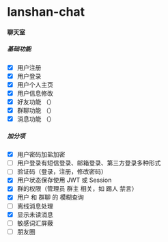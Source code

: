 # lanshan-chat

#### 聊天室

#####    基础功能

- [x] 用户注册
- [x] 用户登录
- [x] 用户个人主页
- [x] 用户信息修改
- [x] 好友功能 （）
- [x] 群聊功能 （）
- [x] 消息功能 （）

##### 加分项

- [x] 用户密码加盐加密
- [ ] 用户登录有短信登录、邮箱登录、第三方登录多种形式
- [ ] 验证码（登录，注册，修改密码）
- [x] 用户状态保存使用 JWT 或 Session
- [x] 群的权限（管理员 群主 相关，如 踢人 禁言）
- [x] 用户 和 群聊 的 模糊查询
- [ ] 离线消息处理
- [x] 显示未读消息
- [ ] 敏感词汇屏蔽
- [ ] 朋友圈